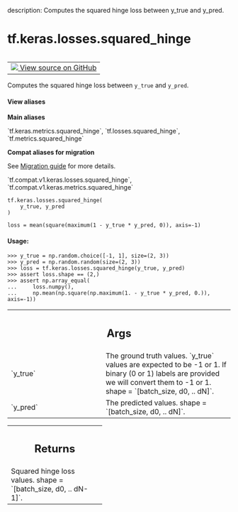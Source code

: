 description: Computes the squared hinge loss between y_true and y_pred.

<div itemscope itemtype="http://developers.google.com/ReferenceObject">
<meta itemprop="name" content="tf.keras.losses.squared_hinge" />
<meta itemprop="path" content="Stable" />
</div>

# tf.keras.losses.squared_hinge

<!-- Insert buttons and diff -->

<table class="tfo-notebook-buttons tfo-api nocontent" align="left">
<td>
  <a target="_blank" href="https://github.com/tensorflow/tensorflow/blob/r2.2/tensorflow/python/keras/losses.py#L1322-L1351">
    <img src="https://www.tensorflow.org/images/GitHub-Mark-32px.png" />
    View source on GitHub
  </a>
</td>
</table>



Computes the squared hinge loss between `y_true` and `y_pred`.

<section class="expandable">
  <h4 class="showalways">View aliases</h4>
  <p>
<b>Main aliases</b>
<p>`tf.keras.metrics.squared_hinge`, `tf.losses.squared_hinge`, `tf.metrics.squared_hinge`</p>

<b>Compat aliases for migration</b>
<p>See
<a href="https://www.tensorflow.org/guide/migrate">Migration guide</a> for
more details.</p>
<p>`tf.compat.v1.keras.losses.squared_hinge`, `tf.compat.v1.keras.metrics.squared_hinge`</p>
</p>
</section>

<pre class="devsite-click-to-copy prettyprint lang-py tfo-signature-link">
<code>tf.keras.losses.squared_hinge(
    y_true, y_pred
)
</code></pre>



<!-- Placeholder for "Used in" -->

`loss = mean(square(maximum(1 - y_true * y_pred, 0)), axis=-1)`

#### Usage:



```
>>> y_true = np.random.choice([-1, 1], size=(2, 3))
>>> y_pred = np.random.random(size=(2, 3))
>>> loss = tf.keras.losses.squared_hinge(y_true, y_pred)
>>> assert loss.shape == (2,)
>>> assert np.array_equal(
...     loss.numpy(),
...     np.mean(np.square(np.maximum(1. - y_true * y_pred, 0.)), axis=-1))
```

<!-- Tabular view -->
 <table class="responsive fixed orange">
<colgroup><col width="214px"><col></colgroup>
<tr><th colspan="2"><h2 class="add-link">Args</h2></th></tr>

<tr>
<td>
`y_true`
</td>
<td>
The ground truth values. `y_true` values are expected to be -1 or 1.
If binary (0 or 1) labels are provided we will convert them to -1 or 1.
shape = `[batch_size, d0, .. dN]`.
</td>
</tr><tr>
<td>
`y_pred`
</td>
<td>
The predicted values. shape = `[batch_size, d0, .. dN]`.
</td>
</tr>
</table>



<!-- Tabular view -->
 <table class="responsive fixed orange">
<colgroup><col width="214px"><col></colgroup>
<tr><th colspan="2"><h2 class="add-link">Returns</h2></th></tr>
<tr class="alt">
<td colspan="2">
Squared hinge loss values. shape = `[batch_size, d0, .. dN-1]`.
</td>
</tr>

</table>

